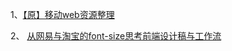 1、[【原】移动web资源整理](http://www.cnblogs.com/PeunZhang/p/3407453.html)

2、 [从网易与淘宝的font-size思考前端设计稿与工作流](http://www.html5cn.org/article-9159-1.html)
